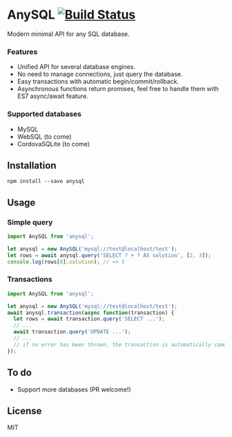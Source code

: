 # AnySQL [![Build Status](https://travis-ci.org/object-layer/anysql.svg?branch=master)](https://travis-ci.org/object-layer/anysql)

Modern minimal API for any SQL database.

### Features

- Unified API for several database engines.
- No need to manage connections, just query the database.
- Easy transactions with automatic begin/commit/rollback.
- Asynchronous functions return promises, feel free to handle them with ES7 async/await feature.

### Supported databases

- MySQL
- WebSQL (to come)
- CordovaSQLite (to come)

## Installation

```
npm install --save anysql
```

## Usage

### Simple query

```javascript
import AnySQL from 'anysql';

let anysql = new AnySQL('mysql://test@localhost/test');
let rows = await anysql.query('SELECT ? + ? AS solution', [2, 3]);
console.log(rows[0].solution); // => 5
```

### Transactions

```javascript
import AnySQL from 'anysql';

let anysql = new AnySQL('mysql://test@localhost/test');
await anysql.transaction(async function(transaction) {
  let rows = await transaction.query('SELECT ...');
  // ...
  await transaction.query('UPDATE ...');
  // ...
  // if no error has been thrown, the transaction is automatically committed
});
```

## To do

- Support more databases (PR welcome!)

## License

MIT
